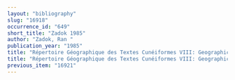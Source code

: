 ```yaml
---
layout: "bibliography"
slug: "16918"
occurrence_id: "649"
short_title: "Zadok 1985"
author: "Zadok, Ran "
publication_year: "1985"
title: "Répertoire Géographique des Textes Cunéiformes VIII: Geographical Names According to New- and Late-Babylonian Texts,"
title: "Répertoire Géographique des Textes Cunéiformes VIII: Geographical Names According to New- and Late-Babylonian Texts,"
previous_item: "16921"
---
```

